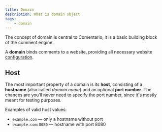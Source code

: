 ```yaml
---
title: Domain
description: What is domain object
tags:
    - domain
---
```


The concept of domain is central to Comentario, it is a basic building block of the comment engine.

<!--more-->

A **domain** binds comments to a website, providing all necessary website [configuration](/configuration/frontend/domain).

## Host

The most important property of a domain is its **host**, consisting of a **hostname** (also called *domain name*) and an optional **port number**. The chances are you'll never need to specify the port number, since it's mostly meant for testing purposes.

Examples of valid host values:

* `example.com` — only a hostname without port
* `example.com:8080` — hostname with port 8080
